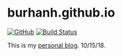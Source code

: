 # burhanh.github.io 

[![GitHub](https://img.shields.io/github/license/mashape/apistatus.svg)](https://github.com/BurhanH/burhanh.github.io/blob/master/LICENSE)
[![Build Status](https://travis-ci.org/BurhanH/burhanh.github.io.svg?branch=gh-pages)](https://travis-ci.org/BurhanH/burhanh.github.io)

This is my [personal blog](https://burhanh.github.io "My personal blog"). 10/15/18.
